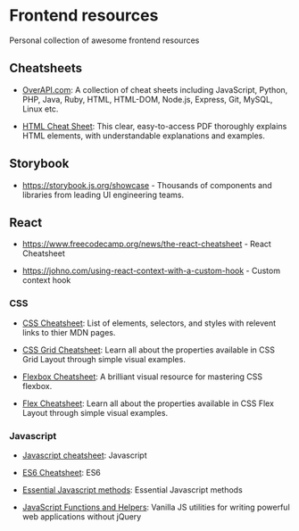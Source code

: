 # Frontend resources

Personal collection of awesome frontend resources

## Cheatsheets

-   [OverAPI.com](https://overapi.com/): A collection of cheat sheets including JavaScript, Python, PHP, Java, Ruby, HTML, HTML-DOM, Node.js, Express, Git, MySQL, Linux etc.

-   [HTML Cheat Sheet](https://html.com/wp-content/uploads/html-cheat-sheet.pdf): This clear, easy-to-access PDF thoroughly explains HTML elements, with understandable explanations and examples.

## Storybook

-   <https://storybook.js.org/showcase> - Thousands of components and libraries from leading UI engineering teams.

## React

-   <https://www.freecodecamp.org/news/the-react-cheatsheet> - React Cheatsheet

-   <https://johno.com/using-react-context-with-a-custom-hook> - Custom context hook

### CSS

-   [CSS Cheatsheet](http://overapi.com/css): List of elements, selectors, and styles with relevent links to thier MDN pages.

-   [CSS Grid Cheatsheet](http://grid.malven.co): Learn all about the properties available in CSS Grid Layout through simple visual examples.

-   [Flexbox Cheatsheet](https://darekkay.com/dev/flexbox-cheatsheet.html): A brilliant visual resource for mastering CSS flexbox.

-   [Flex Cheatsheet](https://flexbox.malven.co/): Learn all about the properties available in CSS Flex Layout through simple visual examples.

### Javascript

-   [Javascript cheatsheet](https://overapi.com/javascript): Javascript

-   [ES6 Cheatsheet](https://mrezaulkarim.com/es6-cheat-sheet): ES6

-   [Essential Javascript methods](https://cheatography.com/bytecut/cheat-sheets/essential-vanilla-javascript-methods): Essential Javascript methods

-   [JavaScript Functions and Helpers](https://plainjs.com/javascript): Vanilla JS utilities for writing powerful web applications without jQuery
